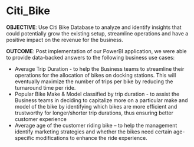 # Citi_Bike
**OBJECTIVE**: Use Citi Bike Database to analyze and identify insights that could potentially grow the existing setup, streamline operations and have a positive impact on the revenue for the business.

**OUTCOME**: Post implementation of our PowerBI application, we were able to provide data-backed answers to the following business use cases:
* Average Trip Duration - to help the Business teams to streamline their operations for the allocation of bikes on docking stations. This will eventually maximize the number of trips per bike by reducing the turnaround time per ride.
* Popular Bike Make & Model classified by trip duration - to assist the Business teams in deciding to capitalize more on a particular make and model of the bike by identifying which bikes are more efficient and trustworthy for longer/shorter trip durations, thus ensuring better customer experience
* Average age of the customer riding bike – to help the management identify marketing strategies and whether the bikes need certain age-specific modifications to enhance the ride experience.
